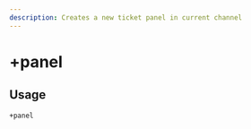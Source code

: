```yaml
---
description: Creates a new ticket panel in current channel
---
```


# +panel

## Usage

```
+panel
```
